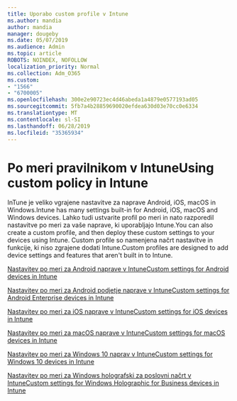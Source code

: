 ```yaml
---
title: Uporabo custom profile v Intune
ms.author: mandia
author: mandia
manager: dougeby
ms.date: 05/07/2019
ms.audience: Admin
ms.topic: article
ROBOTS: NOINDEX, NOFOLLOW
localization_priority: Normal
ms.collection: Adm_O365
ms.custom:
- "1566"
- "6700005"
ms.openlocfilehash: 300e2e90723ec4d46abeda1a4879e0577193ad05
ms.sourcegitcommit: 5fb7a4b28859690020efdea630d03e70cc0e6334
ms.translationtype: MT
ms.contentlocale: sl-SI
ms.lasthandoff: 06/28/2019
ms.locfileid: "35365934"
---
```

# <a name="using-custom-policy-in-intune"></a><span data-ttu-id="597f8-102">Po meri pravilnikom v Intune</span><span class="sxs-lookup"><span data-stu-id="597f8-102">Using custom policy in Intune</span></span>

<span data-ttu-id="597f8-103">InTune je veliko vgrajene nastavitve za naprave Android, iOS, macOS in Windows.</span><span class="sxs-lookup"><span data-stu-id="597f8-103">Intune has many settings built-in for Android, iOS, macOS and Windows devices.</span></span> <span data-ttu-id="597f8-104">Lahko tudi ustvarite profil po meri in nato razporedil nastavitve po meri za vaše naprave, ki uporabljajo Intune.</span><span class="sxs-lookup"><span data-stu-id="597f8-104">You can also create a custom profile, and then deploy these custom settings to your devices using Intune.</span></span> <span data-ttu-id="597f8-105">Custom profile so namenjena načrt nastavitve in funkcije, ki niso zgrajene dodati Intune.</span><span class="sxs-lookup"><span data-stu-id="597f8-105">Custom profiles are designed to add device settings and features that aren't built in to Intune.</span></span>

[<span data-ttu-id="597f8-106">Nastavitev po meri za Android naprave v Intune</span><span class="sxs-lookup"><span data-stu-id="597f8-106">Custom settings for Android devices in Intune</span></span>](https://docs.microsoft.com/intune/custom-settings-android)

[<span data-ttu-id="597f8-107">Nastavitev po meri za Android podjetje naprave v Intune</span><span class="sxs-lookup"><span data-stu-id="597f8-107">Custom settings for Android Enterprise devices in Intune</span></span>](https://docs.microsoft.com/intune/custom-settings-android-for-work)

[<span data-ttu-id="597f8-108">Nastavitev po meri za iOS naprave v Intune</span><span class="sxs-lookup"><span data-stu-id="597f8-108">Custom settings for iOS devices in Intune</span></span>](https://docs.microsoft.com/intune/custom-settings-ios)

[<span data-ttu-id="597f8-109">Nastavitev po meri za macOS naprave v Intune</span><span class="sxs-lookup"><span data-stu-id="597f8-109">Custom settings for macOS devices in Intune</span></span>](https://docs.microsoft.com/intune/custom-settings-macos)

[<span data-ttu-id="597f8-110">Nastavitev po meri za Windows 10 naprav v Intune</span><span class="sxs-lookup"><span data-stu-id="597f8-110">Custom settings for Windows 10 devices in Intune</span></span>](https://docs.microsoft.com/intune/custom-settings-windows-10)

[<span data-ttu-id="597f8-111">Nastavitev po meri za Windows holografski za poslovni načrt v Intune</span><span class="sxs-lookup"><span data-stu-id="597f8-111">Custom settings for Windows Holographic for Business devices in Intune</span></span>](https://docs.microsoft.com/intune/custom-settings-windows-holographic)